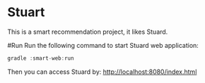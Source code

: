 Stuart
======
This is a smart recommendation project, it likes Stuard.

#Run
Run the following command to start Stuard web application:  
```groovy
gradle :smart-web:run
```

Then you can access Stuard by: [http://localhost:8080/index.html](http://localhost:8080/index.html)
